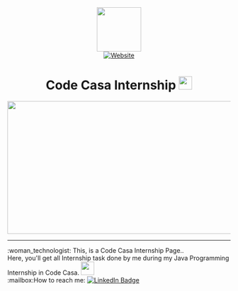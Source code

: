 <div id="header" align="center">
  <a href="https://docs.google.com/forms/d/e/1FAIpQLScQg8apigExrscxViz0htNlUu0At3kcpD3rMr-f6yKHeiTrDw/closedform">
    <img src="https://encrypted-tbn0.gstatic.com/images?q=tbn:ANd9GcTnxOMRpEsulbTdxieBEs-ButtH8rmvGjSbKQ&usqp=CAU" width="100"/>
  </a><br>
    <a href="https://ayssh.netlify.app">
      <img src="https://img.shields.io/badge/Website-blue?logo=dependabot" alt="Website"/>
  </a><br>
        <img src="https://komarev.com/ghpvc/?username=aysh01&style=flat-square&color=blue" alt=""/>
<h1>Code Casa Internship
  <img src="https://media.giphy.com/media/hvRJCLFzcasrR4ia7z/giphy.gif" width="30px"/>
</h1>
    <div align="center">
  <img src="https://media.giphy.com/media/3oKIPEqDGUULpEU0aQ/giphy.gif" width="600" height="300"/><br>
      <hr>
      <div align="left">
:woman_technologist: This, is a Code Casa Internship Page..<br>
      Here, you'll get all Internship task done by me during my Java Programming Internship in Code Casa. <img src="https://media.giphy.com/media/WUlplcMpOCEmTGBtBW/giphy.gif" width="30"><br>
:mailbox:How to reach me: <a href="https://www.linkedin.com/in/aayush-kantak-88a7b4271?utm_source=share&utm_campaign=share_via&utm_content=profile&utm_medium=android_app">
    <img src="https://img.shields.io/badge/LinkedIn-blue?style=for-the-badge&logo=linkedin&logoColor=white" alt="LinkedIn Badge"/>
  </a><br>
      </div>
</div>
</div>
